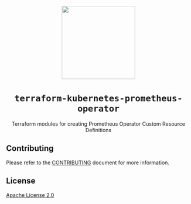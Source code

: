 <div align="center">
  <a href="https://github.com/mongodb-devprod-infrastructure/terraform-kubernetes-prometheus-operator">
    <img src="https://user-images.githubusercontent.com/2184329/145092072-d669fd86-de77-427e-aa78-7bc14e0bf531.png" width="200">
  </a>
  <h1>
    <code>terraform-kubernetes-prometheus-operator</code>
  </h1>
  <p>Terraform modules for creating Prometheus Operator Custom Resource Definitions</p>
</div>

<!-- prettier-ignore-start -->
<!-- BEGIN_TF_DOCS -->
<!-- END_TF_DOCS -->
<!-- prettier-ignore-end -->

## Contributing

Please refer to the [CONTRIBUTING](docs/CONTRIBUTING.md) document for more information.

## License

[Apache License 2.0](LICENSE)
